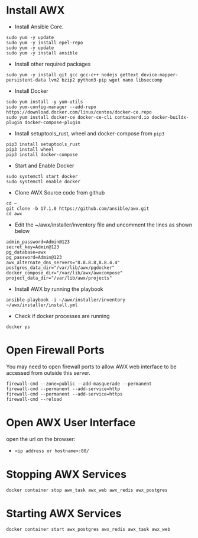 # Install AWX
- Install Ansible Core.
```
sudo yum -y update
sudo yum -y install epel-repo
sudo yum -y update
sudo yum -y install ansible
```
- Install other required packages
```
sudo yum -y install git gcc gcc-c++ nodejs gettext device-mapper-persistent-data lvm2 bzip2 python3-pip wget nano libseccomp
```
- Install Docker
```
sudo yum install -y yum-utils
sudo yum-config-manager --add-repo https://download.docker.com/linux/centos/docker-ce.repo
sudo yum install docker-ce docker-ce-cli containerd.io docker-buildx-plugin docker-compose-plugin
```
- Install setuptools_rust, wheel and docker-compose from `pip3`
```
pip3 install setuptools_rust
pip3 install wheel
pip3 install docker-compose
```

- Start and Enable Docker
```
sudo systemctl start docker
sudo systemctl enable docker
```

- Clone AWX Source code from github
```
cd ~
git clone -b 17.1.0 https://github.com/ansible/awx.git
cd awx
```
- Edit the ~/awx/installer/inventory file and uncomment the lines as shown below
```
admin_password=Admin@123
secret_key=Admin@123
pg_database=awx
pg_password=Admin@123
awx_alternate_dns_servers="8.8.8.8,8.8.4.4"
postgres_data_dir="/var/lib/awx/pgdocker"
docker_compose_dir="/var/lib/awx/awxcompose"
project_data_dir="/var/lib/awx/projects"
```
- Install AWX by running the playbook
```
ansible-playbook -i ~/awx/installer/inventory ~/awx/installer/install.yml
```

- Check if docker processes are running
```
docker ps
```

# Open Firewall Ports
You may need to open firewall ports to allow AWX web interface to be accessed from outside this server.
```
firewall-cmd --zone=public --add-masquerade --permanent
firewall-cmd --permanent --add-service=http
firewall-cmd --permanent --add-service=https
firewall-cmd --reload
```

# Open AWX User Interface
open the url on the browser:
- `<ip address or hostname>:80/`

# Stopping AWX Services
```
docker container stop awx_task awx_web awx_redis awx_postgres
```

# Starting AWX Services
```
docker container start awx_postgres awx_redis awx_task awx_web
```
